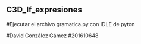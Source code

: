 ## C3D_If_expresiones
#Ejecutar el archivo gramatica.py con IDLE de pyton 

#David González Gámez
#201610648
